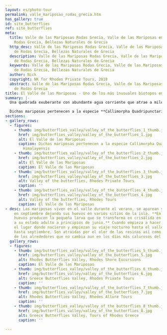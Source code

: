 ```yaml
---
layout: es/photo-tour
permalink: valle_mariposas_rodas_grecia.htm
has_gallery: true
id: site_butterflies
ref: site_butterflies
meta:
  title: Valle de las Mariposas Rodas Grecia, Valle de las Mariposas en la Isla de
    Rodas Grecia, Bellezas Naturales de Grecia
  http_desc: Valle de las Mariposas Rodas Grecia, Valle de las Mariposas en la Isla
    de Rodas Grecia, Bellezas Naturales de Grecia
  description: Valle de las Mariposas Rodas Grecia, Valle de las Mariposas en la Isla
    de Rodas Grecia, Bellezas Naturales de Grecia
  keywords: Valle de las Mariposas Rodas Grecia, Valle de las Mariposas en la Isla
    de Rodas Grecia, Bellezas Naturales de Grecia
  author: Nick
  copyright: NK for Rhodes Private Tours, 2018
  abstract: Valle de las Mariposas Rodas Grecia, Valle de las Mariposas en la Isla
    de Rodas Grecia
title: El Valle de las Mariposas - Uno de los más inusuales biotopos en Europa
summary: |-
  Una quebrada exuberante con abundante agua corriente que atrae a miles de turistas cada año.

  Dichas mariposas pertenecen a la especie **Callimorpha Quadripunctaria Himalayensis** puesto que fueron descubiertas por primera vez en los Himalayas. Desde entonces se ha sabido que también pueden encontrarse en Brasil, Perú, Australia, California y donde los árboles Liquidabar Ortinalis sean nativos ya que éstos contienen una resina con un aroma distintivo y fuerte.
sections:
- gallery_rows:
  - figures:
    - thumb: img/butterflies_valley/valley_of_the_butterflies_1_thumb.jpg
      href: img/butterflies_valley/valley_of_the_butterflies_1.jpg
      alt: El Valle de las Mariposas
      caption: Dichas mariposas pertenecen a la especie Callimorpha Quadripunctaria
        Himalayensis
    - thumb: img/butterflies_valley/valley_of_the_butterflies_2_thumb.jpg
      href: img/butterflies_valley/valley_of_the_butterflies_2.jpg
      alt: El Valle de las Mariposas
      caption: El Valle de las Mariposas
    - thumb: img/butterflies_valley/valley_of_the_butterflies_3_thumb.jpg
      href: img/butterflies_valley/valley_of_the_butterflies_3.jpg
      alt: Valley of the butterflies, Rhodes Private Tours
      caption: ''
    - thumb: img/butterflies_valley/valley_of_the_butterflies_4_thumb.jpg
      href: img/butterflies_valley/valley_of_the_butterflies_4.jpg
      alt: Valley of the butterflies, Rhodes Tours
      caption: El Valle de las Mariposas
- desc: Las mariposas viven en el valle durante el verano, se aparean y luego se marchan
    en septiembre dejando sus huevos en varios sitios de la isla. **En abril estos
    huevos producen la pequeña larva que se transforma en crisálida en mayo y llegan
    a su estado adulto a principios de junio.** Cuando empieza a hacer calor, abandonan
    el lugar donde nacieron y empiezan su viaje nocturno hasta el valle donde permanecerán
    hasta septiembre. Son atraidas por el olor de las resinas así como por la frescura
    de los alrededores que no cambia aun en los días más calurosos del verano.
  gallery_rows:
  - figures:
    - thumb: img/butterflies_valley/valley_of_the_butterflies_5_thumb.jpg
      href: img/butterflies_valley/valley_of_the_butterflies_5.jpg
      alt: Rhodes Butterflies Valley, Rhodes Shore Excursions
      caption: El Valle de las Mariposas
    - thumb: img/butterflies_valley/valley_of_the_butterflies_6_thumb.jpg
      href: img/butterflies_valley/valley_of_the_butterflies_6.jpg
      alt: Greece Butterflies Valley, Rhodes Private Tours
      caption: ''
    - thumb: img/butterflies_valley/valley_of_the_butterflies_7_thumb.jpg
      href: img/butterflies_valley/valley_of_the_butterflies_7.jpg
      alt: Rhodes Butterflies Valley, Rhodes Allure Tours
      caption: ''
    - thumb: img/butterflies_valley/valley_of_the_butterflies_8_thumb.jpg
      href: img/butterflies_valley/valley_of_the_butterflies_8.jpg
      alt: Greece Butterflies Valley, Tours of Rhodes Greece
      caption: ''

---
```

